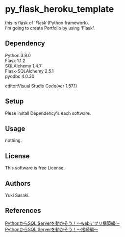 # py_flask_heroku_template
this is flask of 'Flask'(Python framework).<br>
i'm going to create Portfolio by using 'Flask'.<br>


## Dependency
Python 3.9.0 <br>
Flask 1.1.2 <br>
SQLAlchemy 1.4.7 <br>
Flask-SQLAlchemy 2.5.1 <br>
pyodbc 4.0.30 <br>

editor:Visual Studio Code(ver 1.57.1)<br>

## Setup
Plese install Dependency's each software.<br>

## Usage
nothing.<br>

## License
This software is free License.<br>

## Authors
Yuki Sasaki.<br>

## References
[PythonからSQL Serverを動かそう！～webアプリ構築編～](https://qiita.com/wiskerpaddy/items/7b7ee97d69393dd9737b)<br>
[PythonからSQL Serverを動かそう！～接続編～](https://qiita.com/wiskerpaddy/items/4268dfab09a6c53a64d1)<br>
